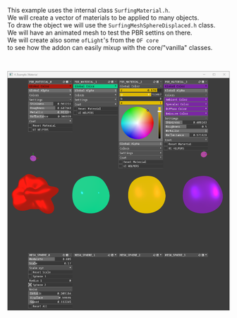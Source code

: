 This example uses the internal class `SurfingMaterial.h`.  
We will create a vector of materials to be applied to many objects.  
To draw the object we will use the `SurfingMeshSphereDisplaced.h` class.  
We will have an animated mesh to test the PBR settins on there.  
We will create also some `ofLight`'s from the `OF core`  
to see how the addon can easily mixup with the core/"vanilla" classes.  

</br>

![](Capture.PNG)